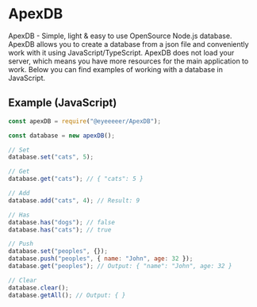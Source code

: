 # ApexDB
ApexDB - Simple, light &amp; easy to use OpenSource Node.js database.
ApexDB allows you to create a database from a json file and conveniently work with it using JavaScript/TypeScript. ApexDB does not load your server, which means you have more resources for the main application to work. Below you can find examples of working with a database in JavaScript.
## Example (JavaScript)
```js
const apexDB = require("@eyeeeeer/ApexDB");

const database = new apexDB();

// Set
database.set("cats", 5);

// Get
database.get("cats"); // { "cats": 5 }

// Add
database.add("cats", 4); // Result: 9

// Has
database.has("dogs"); // false
database.has("cats"); // true

// Push
database.set("peoples", {});
database.push("peoples", { name: "John", age: 32 });
database.get("peoples"); // Output: { "name": "John", age: 32 }

// Clear
database.clear();
database.getAll(); // Output: { }
```
